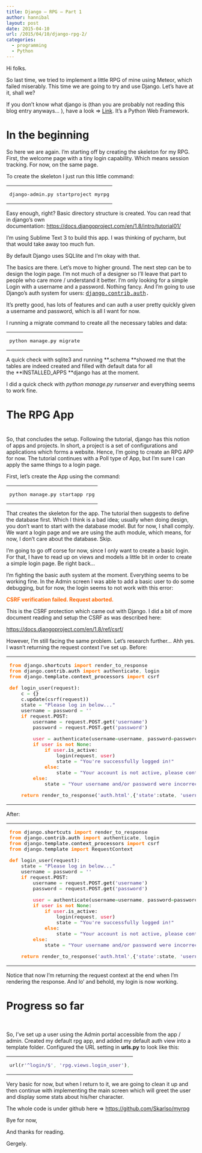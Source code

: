 ```yaml
---
title: Django – RPG – Part 1
author: hannibal
layout: post
date: 2015-04-10
url: /2015/04/10/django-rpg-2/
categories:
  - programming
  - Python
---
```

Hi folks.

So last time, we tried to implement a little RPG of mine using Meteor, which failed miserably. This time we are going to try and use Django. Let&#8217;s have at it, shall we?

<!--more-->

If you don&#8217;t know what django is (than you are probably not reading this blog entry anyways&#8230; ), have a look => <a href="https://www.djangoproject.com/" target="_blank">Link</a>. It&#8217;s a Python Web Framework.

# In the beginning

So here we are again. I&#8217;m starting off by creating the skeleton for my RPG. First, the welcome page with a tiny login capability. Which means session tracking. For now, on the same page.

To create the skeleton I just run this little command:

<div class="wp_syntax">
  <table>
    <tr>
      <td class="code">
        <pre class="bash" style="font-family:monospace;">django-admin.py startproject myrpg</pre>
      </td>
    </tr>
  </table>
</div>

Easy enough, right? Basic directory structure is created. You can read that in django&#8217;s own documentation: <a href="https://docs.djangoproject.com/en/1.8/intro/tutorial01/" target="_blank">https://docs.djangoproject.com/en/1.8/intro/tutorial01/</a>

I&#8217;m using Sublime Text 3 to build this app. I was thinking of pycharm, but that would take away too much fun.

By default Django uses SQLlite and I&#8217;m okay with that.

The basics are there. Let&#8217;s move to higher ground. The next step can be to design the login page. I&#8217;m not much of a designer so I&#8217;ll leave that part to people who care more / understand it better. I&#8217;m only looking for a simple Login with a username and a password. Nothing fancy. And I&#8217;m going to use Django&#8217;s auth system for users: <tt class="xref py py-mod docutils literal"><span class="pre"><a class="reference internal" title="django.contrib.auth: Django's authentication framework." href="https://docs.djangoproject.com/en/1.8/topics/auth/#module-django.contrib.auth" target="_blank">django.contrib.auth</a>.</span></tt>

It&#8217;s pretty good, has lots of features and can auth a user pretty quickly given a username and password, which is all I want for now.
  
I running a migrate command to create all the necessary tables and data:

<div class="wp_syntax">
  <table>
    <tr>
      <td class="code">
        <pre class="python" style="font-family:monospace;">python manage.<span style="color: black;">py</span> migrate</pre>
      </td>
    </tr>
  </table>
</div>

A quick check with sqlite3 and running **.schema **showed me that the tables are indeed created and filled with default data for all the **INSTALLED_APPS **django has at the moment.

I did a quick check with _python manage.py runserver_ and everything seems to work fine.

# The RPG App

# 

So, that concludes the setup. Following the tutorial, django has this notion of apps and projects. In short, a project is a set of configurations and applications which forms a website. Hence, I&#8217;m going to create an RPG APP for now. The tutorial continues with a Poll type of App, but I&#8217;m sure I can apply the same things to a login page.

First, let&#8217;s create the App using the command:

<div class="wp_syntax">
  <table>
    <tr>
      <td class="code">
        <pre class="python" style="font-family:monospace;">python manage.<span style="color: black;">py</span> startapp rpg</pre>
      </td>
    </tr>
  </table>
</div>

That creates the skeleton for the app. The tutorial then suggests to define the database first. Which I think is a bad idea; usually when doing design, you don&#8217;t want to start with the database model. But for now, I shall comply. We want a login page and we are using the auth module, which means, for now, I don&#8217;t care about the database. Skip.

I&#8217;m going to go off corse for now, since I only want to create a basic login. For that, I have to read up on views and models a little bit in order to create a simple login page. Be right back&#8230;

I&#8217;m fighting the basic auth system at the moment. Everything seems to be working fine. In the Admin screen I was able to add a basic user to do some debugging, but for now, the login seems to not work with this error:

**<span style="color: #ff6600;">CSRF verification failed. Request aborted.</span>**

This is the CSRF protection which came out with Django. I did a bit of more document reading and setup the CSRF as was described here:

<a href="https://docs.djangoproject.com/en/1.8/ref/csrf/" target="_blank">https://docs.djangoproject.com/en/1.8/ref/csrf/</a>

However, I&#8217;m still facing the same problem. Let&#8217;s research further&#8230; Ahh yes. I wasn&#8217;t returning the request context I&#8217;ve set up. Before:

<div class="wp_syntax">
  <table>
    <tr>
      <td class="code">
        <pre class="python" style="font-family:monospace;"><span style="color: #ff7700;font-weight:bold;">from</span> django.<span style="color: black;">shortcuts</span> <span style="color: #ff7700;font-weight:bold;">import</span> render_to_response
<span style="color: #ff7700;font-weight:bold;">from</span> django.<span style="color: black;">contrib</span>.<span style="color: black;">auth</span> <span style="color: #ff7700;font-weight:bold;">import</span> authenticate<span style="color: #66cc66;">,</span> login
<span style="color: #ff7700;font-weight:bold;">from</span> django.<span style="color: black;">template</span>.<span style="color: black;">context_processors</span> <span style="color: #ff7700;font-weight:bold;">import</span> csrf
&nbsp;
<span style="color: #ff7700;font-weight:bold;">def</span> login_user<span style="color: black;">&#40;</span>request<span style="color: black;">&#41;</span>:
    c <span style="color: #66cc66;">=</span> <span style="color: black;">&#123;</span><span style="color: black;">&#125;</span>
    c.<span style="color: black;">update</span><span style="color: black;">&#40;</span>csrf<span style="color: black;">&#40;</span>request<span style="color: black;">&#41;</span><span style="color: black;">&#41;</span>
    state <span style="color: #66cc66;">=</span> <span style="color: #483d8b;">"Please log in below..."</span>
    username <span style="color: #66cc66;">=</span> password <span style="color: #66cc66;">=</span> <span style="color: #483d8b;">''</span>
    <span style="color: #ff7700;font-weight:bold;">if</span> request.<span style="color: black;">POST</span>:
        username <span style="color: #66cc66;">=</span> request.<span style="color: black;">POST</span>.<span style="color: black;">get</span><span style="color: black;">&#40;</span><span style="color: #483d8b;">'username'</span><span style="color: black;">&#41;</span>
        password <span style="color: #66cc66;">=</span> request.<span style="color: black;">POST</span>.<span style="color: black;">get</span><span style="color: black;">&#40;</span><span style="color: #483d8b;">'password'</span><span style="color: black;">&#41;</span>
&nbsp;
        <span style="color: #dc143c;">user</span> <span style="color: #66cc66;">=</span> authenticate<span style="color: black;">&#40;</span>username<span style="color: #66cc66;">=</span>username<span style="color: #66cc66;">,</span> password<span style="color: #66cc66;">=</span>password<span style="color: black;">&#41;</span>
        <span style="color: #ff7700;font-weight:bold;">if</span> <span style="color: #dc143c;">user</span> <span style="color: #ff7700;font-weight:bold;">is</span> <span style="color: #ff7700;font-weight:bold;">not</span> <span style="color: #008000;">None</span>:
            <span style="color: #ff7700;font-weight:bold;">if</span> <span style="color: #dc143c;">user</span>.<span style="color: black;">is_active</span>:
                login<span style="color: black;">&#40;</span>request<span style="color: #66cc66;">,</span> <span style="color: #dc143c;">user</span><span style="color: black;">&#41;</span>
                state <span style="color: #66cc66;">=</span> <span style="color: #483d8b;">"You're successfully logged in!"</span>
            <span style="color: #ff7700;font-weight:bold;">else</span>:
                state <span style="color: #66cc66;">=</span> <span style="color: #483d8b;">"Your account is not active, please contact the site admin."</span>
        <span style="color: #ff7700;font-weight:bold;">else</span>:
            state <span style="color: #66cc66;">=</span> <span style="color: #483d8b;">"Your username and/or password were incorrect."</span>
&nbsp;
    <span style="color: #ff7700;font-weight:bold;">return</span> render_to_response<span style="color: black;">&#40;</span><span style="color: #483d8b;">'auth.html'</span><span style="color: #66cc66;">,</span><span style="color: black;">&#123;</span><span style="color: #483d8b;">'state'</span>:state<span style="color: #66cc66;">,</span> <span style="color: #483d8b;">'username'</span>: username<span style="color: black;">&#125;</span><span style="color: black;">&#41;</span></pre>
      </td>
    </tr>
  </table>
</div>

After:

<div class="wp_syntax">
  <table>
    <tr>
      <td class="code">
        <pre class="python" style="font-family:monospace;"><span style="color: #ff7700;font-weight:bold;">from</span> django.<span style="color: black;">shortcuts</span> <span style="color: #ff7700;font-weight:bold;">import</span> render_to_response
<span style="color: #ff7700;font-weight:bold;">from</span> django.<span style="color: black;">contrib</span>.<span style="color: black;">auth</span> <span style="color: #ff7700;font-weight:bold;">import</span> authenticate<span style="color: #66cc66;">,</span> login
<span style="color: #ff7700;font-weight:bold;">from</span> django.<span style="color: black;">template</span>.<span style="color: black;">context_processors</span> <span style="color: #ff7700;font-weight:bold;">import</span> csrf
<span style="color: #ff7700;font-weight:bold;">from</span> django.<span style="color: black;">template</span> <span style="color: #ff7700;font-weight:bold;">import</span> RequestContext
&nbsp;
<span style="color: #ff7700;font-weight:bold;">def</span> login_user<span style="color: black;">&#40;</span>request<span style="color: black;">&#41;</span>:
    state <span style="color: #66cc66;">=</span> <span style="color: #483d8b;">"Please log in below..."</span>
    username <span style="color: #66cc66;">=</span> password <span style="color: #66cc66;">=</span> <span style="color: #483d8b;">''</span>
    <span style="color: #ff7700;font-weight:bold;">if</span> request.<span style="color: black;">POST</span>:
        username <span style="color: #66cc66;">=</span> request.<span style="color: black;">POST</span>.<span style="color: black;">get</span><span style="color: black;">&#40;</span><span style="color: #483d8b;">'username'</span><span style="color: black;">&#41;</span>
        password <span style="color: #66cc66;">=</span> request.<span style="color: black;">POST</span>.<span style="color: black;">get</span><span style="color: black;">&#40;</span><span style="color: #483d8b;">'password'</span><span style="color: black;">&#41;</span>
&nbsp;
        <span style="color: #dc143c;">user</span> <span style="color: #66cc66;">=</span> authenticate<span style="color: black;">&#40;</span>username<span style="color: #66cc66;">=</span>username<span style="color: #66cc66;">,</span> password<span style="color: #66cc66;">=</span>password<span style="color: black;">&#41;</span>
        <span style="color: #ff7700;font-weight:bold;">if</span> <span style="color: #dc143c;">user</span> <span style="color: #ff7700;font-weight:bold;">is</span> <span style="color: #ff7700;font-weight:bold;">not</span> <span style="color: #008000;">None</span>:
            <span style="color: #ff7700;font-weight:bold;">if</span> <span style="color: #dc143c;">user</span>.<span style="color: black;">is_active</span>:
                login<span style="color: black;">&#40;</span>request<span style="color: #66cc66;">,</span> <span style="color: #dc143c;">user</span><span style="color: black;">&#41;</span>
                state <span style="color: #66cc66;">=</span> <span style="color: #483d8b;">"You're successfully logged in!"</span>
            <span style="color: #ff7700;font-weight:bold;">else</span>:
                state <span style="color: #66cc66;">=</span> <span style="color: #483d8b;">"Your account is not active, please contact the site admin."</span>
        <span style="color: #ff7700;font-weight:bold;">else</span>:
            state <span style="color: #66cc66;">=</span> <span style="color: #483d8b;">"Your username and/or password were incorrect."</span>
&nbsp;
    <span style="color: #ff7700;font-weight:bold;">return</span> render_to_response<span style="color: black;">&#40;</span><span style="color: #483d8b;">'auth.html'</span><span style="color: #66cc66;">,</span><span style="color: black;">&#123;</span><span style="color: #483d8b;">'state'</span>:state<span style="color: #66cc66;">,</span> <span style="color: #483d8b;">'username'</span>: username<span style="color: black;">&#125;</span><span style="color: #66cc66;">,</span> context_instance<span style="color: #66cc66;">=</span>RequestContext<span style="color: black;">&#40;</span>request<span style="color: black;">&#41;</span><span style="color: black;">&#41;</span></pre>
      </td>
    </tr>
  </table>
</div>

Notice that now I&#8217;m returning the request context at the end when I&#8217;m rendering the response. And lo&#8217; and behold, my login is now working.

# Progress so far

&nbsp;

So, I&#8217;ve set up a user using the Admin portal accessible from the app / admin. Created my default rpg app, and added my default auth view into a template folder. Configured the URL setting in **urls.py** to look like this:

<div class="wp_syntax">
  <table>
    <tr>
      <td class="code">
        <pre class="python" style="font-family:monospace;">url<span style="color: black;">&#40;</span>r<span style="color: #483d8b;">'^login/$'</span><span style="color: #66cc66;">,</span> <span style="color: #483d8b;">'rpg.views.login_user'</span><span style="color: black;">&#41;</span><span style="color: #66cc66;">,</span></pre>
      </td>
    </tr>
  </table>
</div>

Very basic for now, but when I return to it, we are going to clean it up and then continue with implementing the main screen which will greet the user and display some stats about his/her character.

The whole code is under github here => <a href="https://github.com/Skarlso/myrpg" target="_blank">https://github.com/Skarlso/myrpg</a>

Bye for now,
  
And thanks for reading.
  
Gergely.
